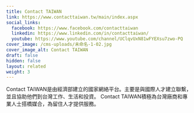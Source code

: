 ```yaml
---
title: Contact TAIWAN
link: https://www.contacttaiwan.tw/main/index.aspx
social_links:
  facebook: https://www.facebook.com/contacttaiwan
  linkedin: https://www.linkedin.com/in/contacttaiwan/
  youtube: https://www.youtube.com/channel/UClqvUxN81wFYEXsu7zwo-PQ
cover_image: /cms-uploads/未命名-1-02.jpg
cover_image_alt: Contact TAIWAN
draft: false
hidden: false
layout: related
weight: 3
---
```

Contact TAIWAN是由經濟部建立的國家網絡平台。主要是與國際人才建立聯繫，並且協助他們到台灣工作、生活和投資。 Contact TAIWAN積極為台灣廠商和專業人士搭橋媒合，為留住人才提供服務。
